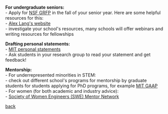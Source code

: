 <p><b>For undergraduate seniors:</b><br>
- Apply for <a href="https://www.nsfgrfp.org/" target="_blank">NSF GRFP</a> in the fall of your senior year. Here are some helpful resources for this: <br>
-  <a href="https://www.alexhunterlang.com/nsf-fellowship" target="_blank">Alex Lang's website</a> <br>
- investigate your school's resources, many schools will offer webinars and writing resources for fellowships <br>

<p><b>Drafting personal statements:</b><br>
- <a href="https://mitcommlab.mit.edu/eecs/commkit/graduate-school-personal-statement/" target="_blank">MIT personal statements</a><br>
- Ask students in your research group to read your statement and get feedback!</p>

<p><b>Mentorship:</b><br>
- For underrepresented minorities in STEM:<br>
  - check out different school's programs for mentorship by graduate students for students applying for PhD programs, for example <a href="https://eecs-gaap.mit.edu/" target="_blank">MIT GAAP</a><br>
- For women (for both academic and industry advice):<br>
  - <a href="https://swe.turazo.com/" target="_blank">Society of Women Engineers (SWE) Mentor Network</a><br>


[back](./index.md)

